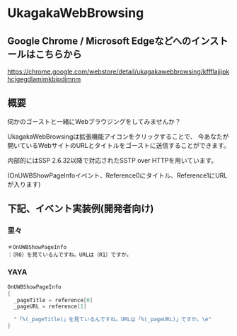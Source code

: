 # UkagakaWebBrowsing

## Google Chrome / Microsoft Edgeなどへのインストールはこちらから
https://chrome.google.com/webstore/detail/ukagakawebbrowsing/kffflajijpkhcjgegdlamimkbipdimnm

## 概要

伺かのゴーストと一緒にWebブラウジングをしてみませんか？

UkagakaWebBrowsingは拡張機能アイコンをクリックすることで、
今あなたが開いているWebサイトのURLとタイトルをゴーストに送信することができます。

内部的にはSSP 2.6.32以降で対応されたSSTP over HTTPを用いています。

(OnUWBShowPageInfoイベント、Reference0にタイトル、Reference1にURLが入ります)

## 下記、イベント実装例(開発者向け)

### 里々
```
＊OnUWBShowPageInfo
：（R0）を見ているんですね。URLは（R1）ですか。
```

### YAYA
```C
OnUWBShowPageInfo
{
  _pageTitle = reference[0]
  _pageURL = reference[1]

  "「%(_pageTitle)」を見ているんですね。URLは「%(_pageURL)」ですか。\e"
}
```
